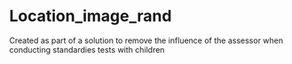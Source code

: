 # Location_image_rand
Created as part of a solution to remove the influence of the assessor when conducting standardies tests with children 
